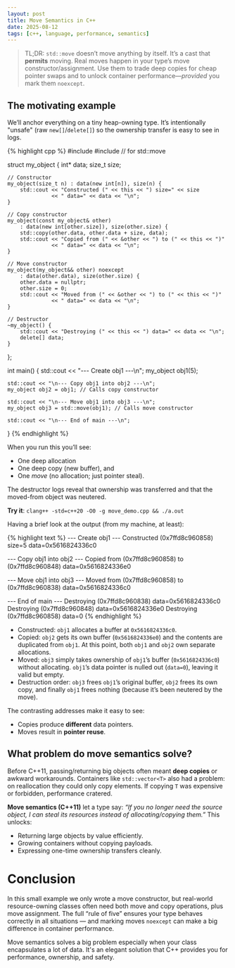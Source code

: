 ```yaml
---
layout: post
title: Move Semantics in C++
date: 2025-08-12
tags: [c++, language, performance, semantics]
---
```


> TL;DR: `std::move` doesn’t move anything by itself. It’s a cast that **permits** moving. Real moves happen in your 
> type’s move constructor/assignment. Use them to trade deep copies for cheap pointer swaps and to unlock container 
> performance—*provided* you mark them `noexcept`.

## The motivating example 

We’ll anchor everything on a tiny heap-owning type. It’s intentionally "unsafe" (raw `new[]`/`delete[]`) so the 
ownership transfer is easy to see in logs.

{% highlight cpp %}
#include <iostream>
#include <utility> // for std::move

struct my_object {
    int* data;
    size_t size;

    // Constructor
    my_object(size_t n) : data(new int[n]), size(n) {
        std::cout << "Constructed (" << this << ") size=" << size 
                  << " data=" << data << "\n";
    }

    // Copy constructor
    my_object(const my_object& other) 
        : data(new int[other.size]), size(other.size) {
        std::copy(other.data, other.data + size, data);
        std::cout << "Copied from (" << &other << ") to (" << this << ")"
                  << " data=" << data << "\n";
    }

    // Move constructor
    my_object(my_object&& other) noexcept 
        : data(other.data), size(other.size) {
        other.data = nullptr;
        other.size = 0;
        std::cout << "Moved from (" << &other << ") to (" << this << ")"
                  << " data=" << data << "\n";
    }

    // Destructor
    ~my_object() {
        std::cout << "Destroying (" << this << ") data=" << data << "\n";
        delete[] data;
    }
};

int main() {
    std::cout << "--- Create obj1 ---\n";
    my_object obj1(5);

    std::cout << "\n--- Copy obj1 into obj2 ---\n";
    my_object obj2 = obj1; // Calls copy constructor

    std::cout << "\n--- Move obj1 into obj3 ---\n";
    my_object obj3 = std::move(obj1); // Calls move constructor

    std::cout << "\n--- End of main ---\n";
}
{% endhighlight %}

When you run this you’ll see:

* One deep allocation
* One deep copy (new buffer), and 
* One *move* (no allocation; just pointer steal). 

The destructor logs reveal that ownership was transferred and that the moved-from object was neutered.

**Try it**: `clang++ -std=c++20 -O0 -g move_demo.cpp && ./a.out`

Having a brief look at the output (from my machine, at least):

{% highlight text %}
--- Create obj1 ---
Constructed (0x7ffd8c960858) size=5 data=0x5616824336c0

--- Copy obj1 into obj2 ---
Copied from (0x7ffd8c960858) to (0x7ffd8c960848) data=0x5616824336e0

--- Move obj1 into obj3 ---
Moved from (0x7ffd8c960858) to (0x7ffd8c960838) data=0x5616824336c0

--- End of main ---
Destroying (0x7ffd8c960838) data=0x5616824336c0
Destroying (0x7ffd8c960848) data=0x5616824336e0
Destroying (0x7ffd8c960858) data=0
{% endhighlight %}

* Constructed: `obj1` allocates a buffer at `0x5616824336c0`.
* Copied: `obj2` gets its own buffer (`0x5616824336e0`) and the contents are duplicated from `obj1`.
At this point, both `obj1` and `obj2` own separate allocations.
* Moved: `obj3` simply takes ownership of `obj1`’s buffer (`0x5616824336c0`) without allocating.
`obj1`’s data pointer is nulled out (`data=0`), leaving it valid but empty.
* Destruction order: `obj3` frees `obj1`’s original buffer, `obj2` frees its own copy, and finally `obj1` frees nothing (because it’s been neutered by the move).

The contrasting addresses make it easy to see:

* Copies produce **different** data pointers.
* Moves result in **pointer reuse**.

## What problem do move semantics solve?

Before C++11, passing/returning big objects often meant **deep copies** or awkward workarounds. Containers like 
`std::vector<T>` also had a problem: on reallocation they could only copy elements. If copying `T` was expensive or 
forbidden, performance cratered.

**Move semantics (C++11)** let a type say: *“If you no longer need the source object, I can steal its resources 
instead of allocating/copying them.”* This unlocks:

- Returning large objects by value efficiently.
- Growing containers without copying payloads.
- Expressing one-time ownership transfers cleanly.

# Conclusion

In this small example we only wrote a move constructor, but real-world resource-owning classes often need both move 
and copy operations, plus move assignment. The full “rule of five” ensures your type behaves correctly in all 
situations — and marking moves `noexcept` can make a big difference in container performance.

Move semantics solves a big problem especially when your class encapsulates a lot of data. It's an elegant solution that
C++ provides you for performance, ownership, and safety.